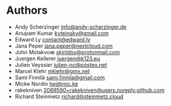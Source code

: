 <!--
  - SPDX-FileCopyrightText: 2022 Nextcloud GmbH and Nextcloud contributors
  - SPDX-License-Identifier: AGPL-3.0-or-later
-->
# Authors

- Andy Scherzinger <info@andy-scherzinger.de>
- Anupam Kumar <kyteinsky@gmail.com>
- Edward Ly <contact@edward.ly>
- Jana Peper <jana.peper@nextcloud.com>
- John Molakvoæ <skjnldsv@protonmail.com>
- Juergen Kellerer <juergen@k123.eu>
- Julien Veyssier <julien-nc@posteo.net>
- Marcel Klehr <mklehr@gmx.net>
- Sami Finnilä <sami.finnila@gmail.com>
- Micke Nordin <hej@mic.ke>
- rakekniven <2069590+rakekniven@users.noreply.github.com>
- Richard Steinmetz <richard@steinmetz.cloud>
